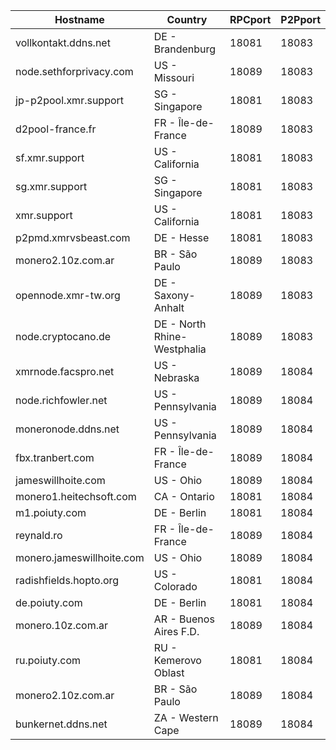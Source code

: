 Hostname | Country | RPCport | P2Pport
--- | --- | --- | ---
vollkontakt.ddns.net | DE - Brandenburg | 18081 | 18083
node.sethforprivacy.com | US - Missouri | 18089 | 18083
jp-p2pool.xmr.support | SG - Singapore | 18081 | 18083
d2pool-france.fr | FR - Île-de-France | 18089 | 18083
sf.xmr.support | US - California | 18081 | 18083
sg.xmr.support | SG - Singapore | 18081 | 18083
xmr.support | US - California | 18081 | 18083
p2pmd.xmrvsbeast.com | DE - Hesse | 18081 | 18083
monero2.10z.com.ar | BR - São Paulo | 18089 | 18083
opennode.xmr-tw.org | DE - Saxony-Anhalt | 18089 | 18083
node.cryptocano.de | DE - North Rhine-Westphalia | 18089 | 18083
xmrnode.facspro.net | US - Nebraska | 18089 | 18084
node.richfowler.net | US - Pennsylvania | 18089 | 18084
moneronode.ddns.net | US - Pennsylvania | 18089 | 18084
fbx.tranbert.com | FR - Île-de-France | 18089 | 18084
jameswillhoite.com | US - Ohio | 18089 | 18084
monero1.heitechsoft.com | CA - Ontario | 18081 | 18084
m1.poiuty.com | DE - Berlin | 18081 | 18084
reynald.ro | FR - Île-de-France | 18089 | 18084
monero.jameswillhoite.com | US - Ohio | 18089 | 18084
radishfields.hopto.org | US - Colorado | 18081 | 18084
de.poiuty.com | DE - Berlin | 18081 | 18084
monero.10z.com.ar | AR - Buenos Aires F.D. | 18089 | 18084
ru.poiuty.com | RU - Kemerovo Oblast | 18081 | 18084
monero2.10z.com.ar | BR - São Paulo | 18089 | 18084
bunkernet.ddns.net | ZA - Western Cape | 18089 | 18084
